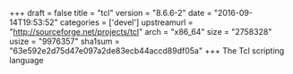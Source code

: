 +++
draft = false
title = "tcl"
version = "8.6.6-2"
date = "2016-09-14T19:53:52"
categories = ['devel']
upstreamurl = "http://sourceforge.net/projects/tcl"
arch = "x86_64"
size = "2758328"
usize = "9976357"
sha1sum = "63e592e2d75d47e097a2de83ecb44accd89df05a"
+++
The Tcl scripting language